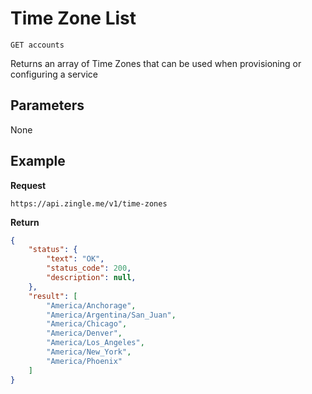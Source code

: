 # Time Zone List

    GET accounts
    
Returns an array of Time Zones that can be used when provisioning or configuring a service

## Parameters
None

## Example
**Request**

    https://api.zingle.me/v1/time-zones

**Return**
``` json
{
    "status": {
        "text": "OK",
        "status_code": 200,
        "description": null,
    },
    "result": [
        "America/Anchorage",
        "America/Argentina/San_Juan",
        "America/Chicago",
        "America/Denver",
        "America/Los_Angeles",
        "America/New_York",
        "America/Phoenix"
    ]
}
```
